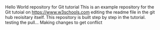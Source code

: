 Hello World repository for Git tutorial
This is an example repository for the Git tutoial on https://www.w3schools.com
editing the readme file in the git hub reoisitary itself.
This repository is built step by step in the tutorial.
testing the pull... Making changes to get conflict

